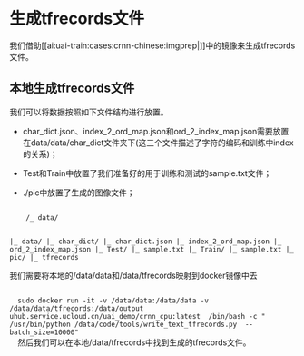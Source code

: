 

# 生成tfrecords文件
我们借助[[ai:uai-train:cases:crnn-chinese:imgprep|]]中的镜像来生成tfrecords文件。
## 本地生成tfrecords文件
我们可以将数据按照如下文件结构进行放置。

  * char\_dict.json、index\_2\_ord\_map.json和ord\_2\_index\_map.json需要放置在data/data/char\_dict文件夹下(这三个文件描述了字符的编码和训练中index的关系)；

  * Test和Train中放置了我们准备好的用于训练和测试的sample.txt文件；

  * ./pic中放置了生成的图像文件；

<code>
    /_ data/

  |_ data/
  |_ char_dict/
    |_ char_dict.json
    |_ index_2_ord_map.json
    |_ ord_2_index_map.json
  |_ Test/
    |_ sample.txt
  |_ Train/
    |_ sample.txt
  |_ pic/
   |_ tfrecords
  </code>

我们需要将本地的/data/data和/data/tfrecords映射到docker镜像中去

<code>
  sudo docker run -it -v /data/data:/data/data -v /data/data/tfrecords:/data/output uhub.service.ucloud.cn/uai_demo/crnn_cpu:latest  /bin/bash -c " /usr/bin/python /data/code/tools/write_text_tfrecords.py  --batch_size=10000"
  </code>
  然后我们可以在本地/data/tfrecords中找到生成的tfrecords文件。






